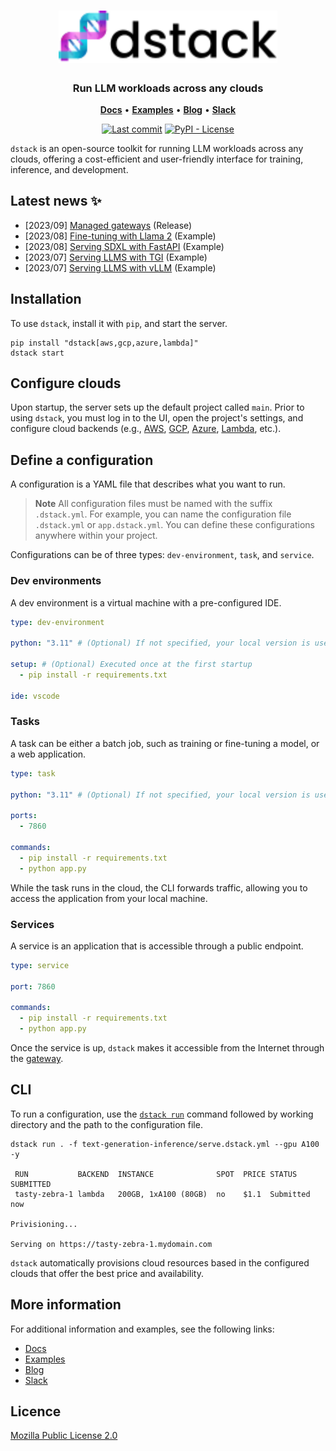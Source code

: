 <div align="center">
<h1 align="center">
  <a target="_blank" href="https://dstack.ai">
    <picture>
      <source media="(prefers-color-scheme: dark)" srcset="https://raw.githubusercontent.com/dstackai/dstack/master/docs/assets/images/dstack-logo-dark.svg"/>
      <img alt="dstack" src="https://raw.githubusercontent.com/dstackai/dstack/master/docs/assets/images/dstack-logo.svg" width="350px"/>
    </picture>
  </a>
</h1>

<h3 align="center">
Run LLM workloads across any clouds
</h3>

<p align="center">
<a href="https://dstack.ai/docs" target="_blank"><b>Docs</b></a> •
<a href="https://dstack.ai/examples" target="_blank"><b>Examples</b></a> •
<a href="https://dstack.ai/blog" target="_blank"><b>Blog</b></a> •
<a href="https://join.slack.com/t/dstackai/shared_invite/zt-xdnsytie-D4qU9BvJP8vkbkHXdi6clQ" target="_blank"><b>Slack</b></a>
</p>

[![Last commit](https://img.shields.io/github/last-commit/dstackai/dstack?style=flat-square)](https://github.com/dstackai/dstack/commits/)
[![PyPI - License](https://img.shields.io/pypi/l/dstack?style=flat-square&color=blue)](https://github.com/dstackai/dstack/blob/master/LICENSE.md)
</div>

`dstack` is an open-source toolkit for running LLM workloads across any clouds, offering a
cost-efficient and user-friendly interface for training, inference, and development.

## Latest news ✨

- [2023/09] [Managed gateways](https://dstack.ai/blog/2023/09/01/managed-gateways) (Release)
- [2023/08] [Fine-tuning with Llama 2](https://dstack.ai/examples/finetuning-llama-2) (Example)
- [2023/08] [Serving SDXL with FastAPI](https://dstack.ai/examples/stable-diffusion-xl) (Example)
- [2023/07] [Serving LLMS with TGI](https://dstack.ai/examples/text-generation-inference) (Example)
- [2023/07] [Serving LLMS with vLLM](https://dstack.ai/examples/vllm) (Example)

## Installation

To use `dstack`, install it with `pip`, and start the server.

```shell
pip install "dstack[aws,gcp,azure,lambda]"
dstack start
```
## Configure clouds

Upon startup, the server sets up the default project called `main`. Prior to using `dstack`, you must log in to the
UI, open the project's settings, and configure cloud backends 
(e.g., [AWS](https://dstack.ai/docs/reference/backends/aws), [GCP](https://dstack.ai/docs/reference/backends/gcp), [Azure](https://dstack.ai/docs/reference/backends/azure), 
[Lambda](https://dstack.ai/docs/reference/backends/lambda), etc.).

## Define a configuration

A configuration is a YAML file that describes what you want to run.

> **Note**
> All configuration files must be named with the suffix `.dstack.yml`. For example,
> you can name the configuration file `.dstack.yml` or `app.dstack.yml`. You can define
> these configurations anywhere within your project.

Configurations can be of three types: `dev-environment`, `task`, and `service`.

### Dev environments

A dev environment is a virtual machine with a pre-configured IDE.

```yaml
type: dev-environment

python: "3.11" # (Optional) If not specified, your local version is used

setup: # (Optional) Executed once at the first startup
  - pip install -r requirements.txt

ide: vscode
```

### Tasks

A task can be either a batch job, such as training or fine-tuning a model, or a web application.

```yaml
type: task

python: "3.11" # (Optional) If not specified, your local version is used

ports:
  - 7860

commands:
  - pip install -r requirements.txt
  - python app.py
```

While the task runs in the cloud, the CLI forwards traffic, allowing you to access the application from your local
machine.

### Services

A service is an application that is accessible through a public endpoint.

```yaml
type: service

port: 7860

commands:
  - pip install -r requirements.txt
  - python app.py
```

Once the service is up, `dstack` makes it accessible from the Internet through
the [gateway](https://dstack.ai/docs/guides/services.md#configure-a-gateway-address).

## CLI

To run a configuration, use the [`dstack run`](https://dstack.ai/docs/reference/cli/run.md) command followed by 
working directory and the path to the configuration file.

```shell
dstack run . -f text-generation-inference/serve.dstack.yml --gpu A100 -y

 RUN           BACKEND  INSTANCE              SPOT  PRICE STATUS    SUBMITTED
 tasty-zebra-1 lambda   200GB, 1xA100 (80GB)  no    $1.1  Submitted now
 
Privisioning...

Serving on https://tasty-zebra-1.mydomain.com
```

`dstack` automatically provisions cloud resources based in the 
configured clouds that offer the best price and availability.

## More information

For additional information and examples, see the following links:

- [Docs](https://dstack.ai/docs)
- [Examples](https://dstack.ai/examples)
- [Blog](https://dstack.ai/blog)
- [Slack](https://join.slack.com/t/dstackai/shared_invite/zt-xdnsytie-D4qU9BvJP8vkbkHXdi6clQ)

## Licence

[Mozilla Public License 2.0](LICENSE.md)
